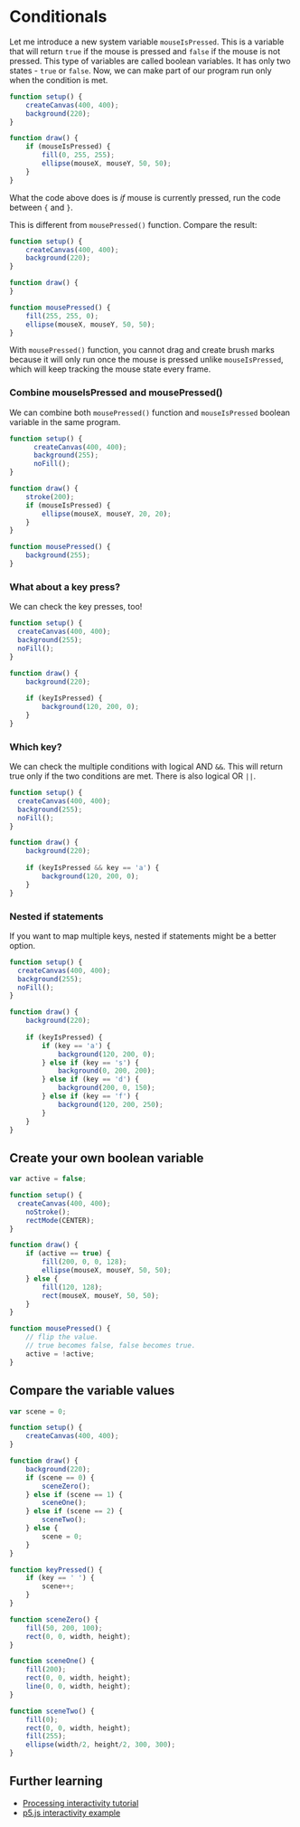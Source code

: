 # Conditionals

Let me introduce a new system variable `mouseIsPressed`. This is a variable that will return `true` if the mouse is pressed and `false` if the mouse is not pressed. This type of variables are called boolean variables. It has only two states - `true` or `false`. Now, we can make part of our program run only when the condition is met.

```js
function setup() {
	createCanvas(400, 400);
	background(220);
}

function draw() {
	if (mouseIsPressed) {
		fill(0, 255, 255);
		ellipse(mouseX, mouseY, 50, 50);
	}
}
```

What the code above does is *if* mouse is currently pressed, run the code between `{` and `}`.

This is different from `mousePressed()` function. Compare the result:

```js
function setup() {
	createCanvas(400, 400);
	background(220);
}

function draw() {
}

function mousePressed() {
	fill(255, 255, 0);
	ellipse(mouseX, mouseY, 50, 50);
}
```

With `mousePressed()` function, you cannot drag and create brush marks because it will only run once the mouse is pressed unlike `mouseIsPressed`, which will keep tracking the mouse state every frame.

### Combine mouseIsPressed and mousePressed()

We can combine both `mousePressed()` function and `mouseIsPressed` boolean variable in the same program.

```js
function setup() {
	  createCanvas(400, 400);
	  background(255);
	  noFill();
}

function draw() {
 	stroke(200);
	if (mouseIsPressed) {
		ellipse(mouseX, mouseY, 20, 20);
	}
}

function mousePressed() {
	background(255);
}
```


### What about a key press?

We can check the key presses, too!

```js
function setup() {
  createCanvas(400, 400);
  background(255);
  noFill();
}

function draw() {
	background(220);
	
	if (keyIsPressed) {
		background(120, 200, 0);
	}
}
```

### Which key?

We can check the multiple conditions with logical AND `&&`. This will return true only if the two conditions are met. There is also logical OR `||`.

```js
function setup() {
  createCanvas(400, 400);
  background(255);
  noFill();
}

function draw() {
	background(220);
	
	if (keyIsPressed && key == 'a') {
		background(120, 200, 0);
	}
}
```

### Nested if statements

If you want to map multiple keys, nested if statements might be a better option.

```js
function setup() {
  createCanvas(400, 400);
  background(255);
  noFill();
}

function draw() {
	background(220);
	
	if (keyIsPressed) {
		if (key == 'a') {
			background(120, 200, 0);
		} else if (key == 's') {
			background(0, 200, 200);
		} else if (key == 'd') {
			background(200, 0, 150);
		} else if (key == 'f') {
			background(120, 200, 250);
		}
	}
}
```

## Create your own boolean variable

```js
var active = false;

function setup() {
  createCanvas(400, 400);
	noStroke();
	rectMode(CENTER);
}

function draw() {
	if (active == true) {
		fill(200, 0, 0, 128);
		ellipse(mouseX, mouseY, 50, 50);
	} else {
		fill(120, 128);
		rect(mouseX, mouseY, 50, 50);
	}
}

function mousePressed() {
	// flip the value.
	// true becomes false, false becomes true.
	active = !active;
}
```

## Compare the variable values

```js
var scene = 0;

function setup() {
	createCanvas(400, 400);
}

function draw() {
	background(220);
	if (scene == 0) {
		sceneZero();
	} else if (scene == 1) {
		sceneOne();
	} else if (scene == 2) {
		sceneTwo();
	} else {
		scene = 0;
	}
}

function keyPressed() {
	if (key == ' ') {
		scene++;
	}
}

function sceneZero() {
	fill(50, 200, 100);
	rect(0, 0, width, height);
}

function sceneOne() {
	fill(200);
	rect(0, 0, width, height);
	line(0, 0, width, height);
}

function sceneTwo() {
	fill(0);
	rect(0, 0, width, height);
	fill(255);
	ellipse(width/2, height/2, 300, 300);
}
```



## Further learning
- [Processing interactivity tutorial](https://processing.org/tutorials/interactivity/)
- [p5.js interactivity example](https://p5js.org/examples/hello-p5-interactivity-1.html)


